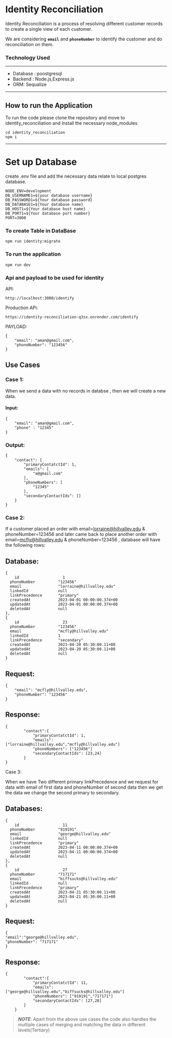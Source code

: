# Identity Reconciliation

Identity Reconciliation is a process of resolving different customer records to create a single view of each customer.

We are considering **`email`** and **`phoneNumber`** to identify the customer and do reconciliation on them.

### Technology Used

---

-   Database : poostgresql
-   Backend : Node.js,Express.js
-   ORM: Sequalize

---

## How to run the Application

To run the code please clone the repository and move to identity_reconciliation and install the necessary node_modules

```
cd identity_reconciliation
npm i
```

---

# Set up Database

create .env file and add the necessary data relate to local postgres database.

```
NODE_ENV=development
DB_USERNAME1=${your database username}
DB_PASSWORD1=${Your database password}
DB_DATABASE1=${Your database name}
DB_HOST1=${Your database host name}
DB_PORT1=${Your database port number}
PORT=3000

```

### To create Table in DataBase

```
npm run identity:migrate
```

### To run the application

```
npm run dev
```

### Api and payload to be used for identity

API:

```
http://localhost:3000/identify
```

Production APi:

```
https://identity-reconciliation-q3sx.onrender.com/identify
```

PAYLOAD:

```
{
    "email": "aman@gmail.com",
    "phoneNumber": "123456"
}
```

## Use Cases

### Case 1:

When we send a data with no records in databse , then we will create a new data.

#### Input:

```
{
    "email": "aman@gmail.com",
    "phone" : "12345"
}
```

### Output:

```
{
    "contact": {
        "primaryContatctId": 1,
        "emails": [
            "a@gmail.com"
        ],
        "phoneNumbers": [
            "12345"
        ],
        "secondaryContactIds": []
    }
}

```

### Case 2:

If a customer placed an order with
email=lorraine@hillvalley.edu & phoneNumber=123456
and later came back to place another order with
email=mcfly@hillvalley.edu & phoneNumber=123456 ,
database will have the following rows:

## Database:

```
{
	id                   1
  phoneNumber          "123456"
  email                "lorraine@hillvalley.edu"
  linkedId             null
  linkPrecedence       "primary"
  createdAt            2023-04-01 00:00:00.374+00
  updatedAt            2023-04-01 00:00:00.374+00
  deletedAt            null
},
{
	id                   23
  phoneNumber          "123456"
  email                "mcfly@hillvalley.edu"
  linkedId             1
  linkPrecedence       "secondary"
  createdAt            2023-04-20 05:30:00.11+00
  updatedAt            2023-04-20 05:30:00.11+00
  deletedAt            null
}
```

## Request:

```
{
	"email": "mcfly@hillvalley.edu",
	"phoneNumber": "123456"
}
```

## Response:

```
{
		"contact":{
			"primaryContatctId": 1,
			"emails": ["lorraine@hillvalley.edu","mcfly@hillvalley.edu"]
			"phoneNumbers": ["123456"]
			"secondaryContactIds": [23,24]
		}
}

```

Case 3:

When we have Two different primary linkPrecedence and we request for data with email of first data and phoneNumber of second data then we get the data we change the second primary to secondary.

## Databases:

```
{
	id                   11
  phoneNumber          "919191"
  email                "george@hillvalley.edu"
  linkedId             null
  linkPrecedence       "primary"
  createdAt            2023-04-11 00:00:00.374+00
  updatedAt            2023-04-11 00:00:00.374+00
  deletedAt            null
},
{
	id                   27
  phoneNumber          "717171"
  email                "biffsucks@hillvalley.edu"
  linkedId             null
  linkPrecedence       "primary"
  createdAt            2023-04-21 05:30:00.11+00
  updatedAt            2023-04-21 05:30:00.11+00
  deletedAt            null
}
```

## Request:

```
{
"email":"george@hillvalley.edu",
"phoneNumber": "717171"
}

```

## Response:

```
{
		"contact":{
			"primaryContatctId": 11,
			"emails": ["george@hillvalley.edu","biffsucks@hillvalley.edu"]
			"phoneNumbers": ["919191","717171"]
			"secondaryContactIds": [27,28]
		}
	}
```

> **_NOTE_**: Apart from the above use cases the code also handles the multiple cases of merging and matching the data in different levels(Tertiary)
